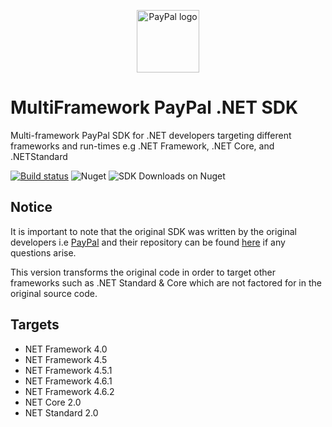 <p align="center">
  <img height="100" src="https://cross-border-magazine.com/wp-content/uploads/2018/06/paypal.png" 
			 alt="PayPal logo" title="PayPal logo">
</p>

# MultiFramework PayPal .NET SDK
Multi-framework PayPal SDK for .NET developers targeting different frameworks and run-times e.g .NET Framework, .NET Core, and .NETStandard 

[![Build status](https://ci.appveyor.com/api/projects/status/pp4hovop0ye54dav?svg=true)](https://ci.appveyor.com/project/devTimmy/paypal-multiframework-sdk)
![Nuget](https://img.shields.io/nuget/v/PayPal.MultiTarget.svg?logo=nuget&link=https://www.nuget.org/packages/PayPal.MultiTarget/1.0.0//left)
![SDK Downloads on Nuget](https://img.shields.io/nuget/dt/PayPal.MultiTarget.svg?color=%23009be1&label=downloads&logo=nuget&link=https://www.nuget.org/packages/PayPal.MultiTarget/1.0.0//left)

## Notice

It is important to note that the original SDK was written by the original developers i.e [PayPal](https://github.com/paypal) and their repository can be found [here](https://github.com/paypal/PayPal-NET-SDK) if any questions arise.

This version transforms the original code in order to target other frameworks such as .NET Standard & Core which are not factored for in the original source code.

## Targets

+ NET Framework 4.0
+ NET Framework 4.5
+ NET Framework 4.5.1
+ NET Framework 4.6.1
+ NET Framework 4.6.2
+ NET Core 2.0
+ NET Standard 2.0
